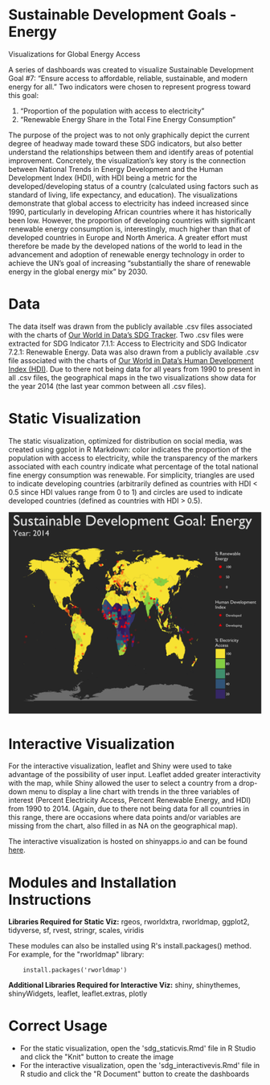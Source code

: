 Sustainable Development Goals - Energy
=========================

Visualizations for Global Energy Access

A series of dashboards was created to visualize Sustainable Development Goal #7: “Ensure access to affordable, reliable, sustainable, and modern energy for all.” Two indicators were chosen to represent progress toward this goal: 

1. “Proportion of the population with access to electricity”
2. “Renewable Energy Share in the Total Fine Energy Consumption”

The purpose of the project was to not only graphically depict the current degree of headway made toward these SDG indicators, but also better understand the relationships between them and identify areas of potential improvement. Concretely, the visualization’s key story is the connection between National Trends in Energy Development and the Human Development Index (HDI), with HDI being a metric for the developed/developing status of a country (calculated using factors such as standard of living, life expectancy, and education). The visualizations demonstrate that global access to electricity has indeed increased since 1990, particularly in developing African countries where it has historically been low. However, the proportion of developing countries with significant renewable energy consumption is, interestingly, much higher than that of developed countries in Europe and North America. A greater effort must therefore be made by the developed nations of the world to lead in the advancement and adoption of renewable energy technology in order to achieve the UN’s goal of increasing “substantially the share of renewable energy in the global energy mix” by 2030. 

Data
=========================

The data itself was drawn from the publicly available .csv files associated with the charts of [Our World in Data’s SDG Tracker](https://sdg-tracker.org/energy). Two .csv files were extracted for SDG Indicator 7.1.1: Access to Electricity and SDG Indicator 7.2.1: Renewable Energy. Data was also drawn from a publicly available .csv file associated with the charts of [Our World in Data’s Human Development Index (HDI)](https://ourworldindata.org/human-development-index). Due to there not being data for all years from 1990 to present in all .csv files, the geographical maps in the two visualizations show data for the year 2014 (the last year common between all .csv files). 

Static Visualization
=========================

The static visualization, optimized for distribution on social media, was created using ggplot in R Markdown: color indicates the proportion of the population with access to electricity, while the transparency of the markers associated with each country indicate what percentage of the total national fine energy consumption was renewable. For simplicity, triangles are used to indicate developing countries (arbitrarily defined as countries with HDI < 0.5 since HDI values range from 0 to 1) and circles are used to indicate developed countries (defined as countries with HDI > 0.5). 

![staticvis](https://github.com/cchinchristopherj/Global-Energy-Access/blob/master/Static-Visualization/sdg_staticvis.png)

Interactive Visualization
=========================

For the interactive visualization, leaflet and Shiny were used to take advantage of the possibility of user input. Leaflet added greater interactivity with the map, while Shiny allowed the user to select a country from a drop-down menu to display a line chart with trends in the three variables of interest (Percent Electricity Access, Percent Renewable Energy, and HDI) from 1990 to 2014. (Again, due to there not being data for all countries in this range, there are occasions where data points and/or variables are missing from the chart, also filled in as NA on the geographical map).

The interactive visualization is hosted on shinyapps.io and can be found [here](https://cchinchristopherj.shinyapps.io/sdg_interactivevis/).

Modules and Installation Instructions
=========================

**Libraries Required for Static Viz:** rgeos, rworldxtra, rworldmap, ggplot2, tidyverse, sf, rvest, stringr, scales, viridis

These modules can also be installed using R's install.packages() method. For example, for the "rworldmap" library: 

        install.packages('rworldmap')

**Additional Libraries Required for Interactive Viz:** shiny, shinythemes, shinyWidgets, leaflet, leaflet.extras, plotly

Correct Usage
=========================

- For the static visualization, open the 'sdg_staticvis.Rmd' file in R Studio and click the "Knit" button to create the image
- For the interactive visualization, open the 'sdg_interactivevis.Rmd' file in R studio and click the "R Document" button to create the dashboards

